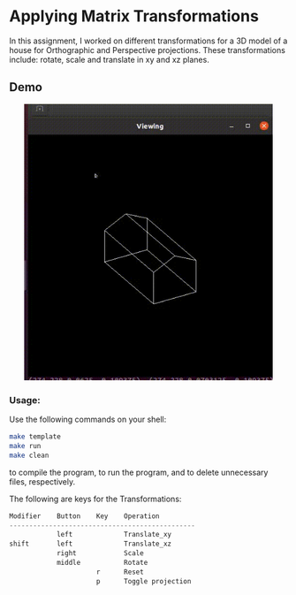 # Applying Matrix Transformations
In this assignment, I worked on different transformations for a 3D model of a house for Orthographic and Perspective projections. These transformations include: rotate, scale and translate in xy and xz planes.

## Demo

<p align="center">
<img src="transformations_demo.gif" width="450" height="500"/>
</p>

### Usage:

Use the following commands on your shell:
```bash
make template
make run
make clean
```
to compile the program, to run the program, and to delete unnecessary files, respectively.


The following are keys for the Transformations:
```c++
Modifier    Button    Key    Operation                      
-----------------------------------------------         
            left             Translate_xy                   
shift       left             Translate_xz                   
            right            Scale                          
            middle           Rotate                         
                      r      Reset                          
                      p      Toggle projection      
```
